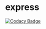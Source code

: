 # express

[![Codacy Badge](https://api.codacy.com/project/badge/Grade/b475d991fd7f47909ecd91ec5d7af8e9)](https://app.codacy.com/manual/luthfi.wek/express?utm_source=github.com&utm_medium=referral&utm_content=luthfidev/express&utm_campaign=Badge_Grade_Dashboard)

 
